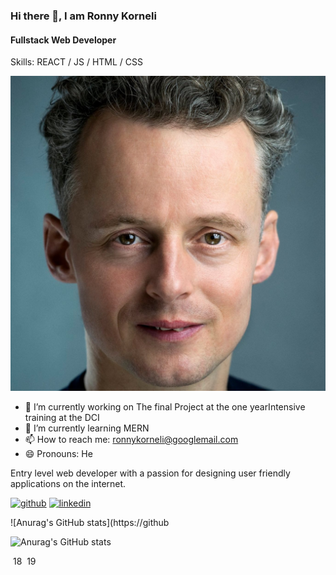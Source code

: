 
### Hi there 👋, I am Ronny Korneli
#### Fullstack Web Developer
Skills:   REACT / JS / HTML / CSS


![Fullstack Web Developer](https://github.com/RonnyKorneli/RonnyKorneli/blob/master/profImage.jpg)


- 🔭 I’m currently working on The final Project at the one yearIntensive training at the DCI 
- 🌱 I’m currently learning MERN 
- 📫 How to reach me: ronnykorneli@googlemail.com 
- 😄 Pronouns: He 

Entry level web developer with a passion for designing user friendly applications on the internet.



[<img src='https://cdn.jsdelivr.net/npm/simple-icons@3.0.1/icons/github.svg' alt='github' height='40'>](https://github.com/RonnyKorneli)  [<img src='https://cdn.jsdelivr.net/npm/simple-icons@3.0.1/icons/linkedin.svg' alt='linkedin' height='40'>](https://www.linkedin.com/in/RonnyKorneli/)  



![Anurag's GitHub stats](https://github


![Anurag's GitHub stats](https://github-readme-stats.vercel.app/api?username=RonnyKorneli&hide=contribs,prs)

​
18
​
19
